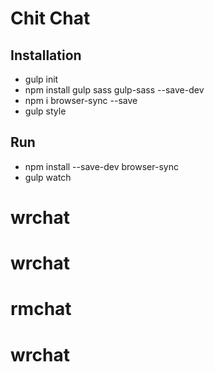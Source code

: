 # Chit Chat

## Installation
- gulp init 
- npm install gulp sass gulp-sass --save-dev
- npm i browser-sync --save
- gulp style

## Run
- npm install --save-dev browser-sync
- gulp watch
# wrchat
# wrchat
# rmchat
# wrchat
